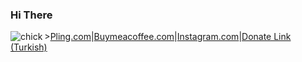 ### Hi There
<img src="https://github.com/m3tozz/m3tozz/assets/79897762/360622fa-fe21-4987-b914-7810cb9f17b7" alt="chick" align="left" />><a href="https://www.pling.com/u/m3tozz/products">Pling.com</a>|<a href="https://www.buymeacoffee.com/m3tozz/">Buymeacoffee.com</a>|<a href="https://www.instagram.com/metinzuhree/">Instagram.com</a>|<a href="https://kreosus.com/m3tozzch4rm">Donate Link (Turkish)
